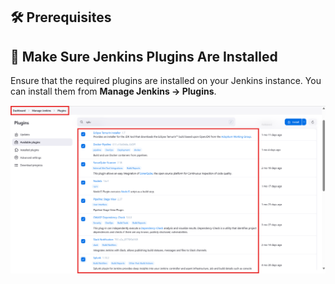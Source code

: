 ## 🛠️ Prerequisites

## 🔌 Make Sure Jenkins Plugins Are Installed

Ensure that the required plugins are installed on your Jenkins instance. You can install them from **Manage Jenkins → Plugins**.

![Jenkins Plugins](assets/plugins.png)


